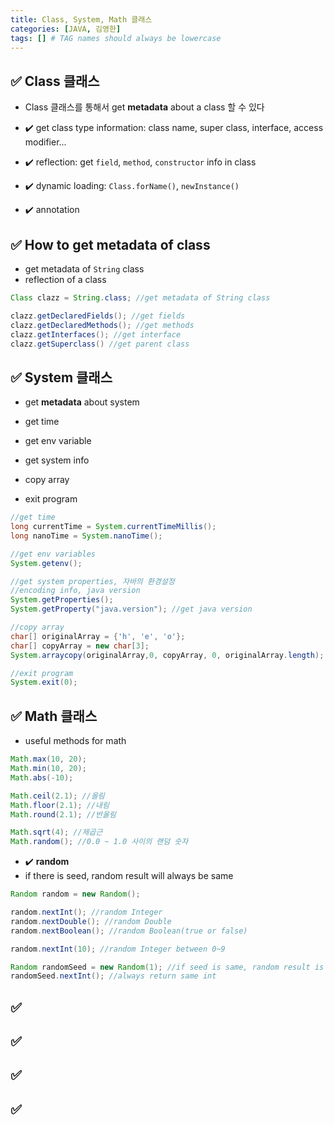 ```yaml
---
title: Class, System, Math 클래스
categories: [JAVA, 김영한]
tags: [] # TAG names should always be lowercase
---
```


## ✅ Class 클래스

- Class 클래스를 통해서 get **metadata** about a class 할 수 있다

- ✔️ get class type information: class name, super class, interface, access modifier...
- ✔️ reflection: get `field`, `method`, `constructor` info in class
- ✔️ dynamic loading: `Class.forName()`, `newInstance()`
- ✔️ annotation

## ✅ How to get metadata of class

- get metadata of `String` class
- reflection of a class

```java
Class clazz = String.class; //get metadata of String class

clazz.getDeclaredFields(); //get fields
clazz.getDeclaredMethods(); //get methods
clazz.getInterfaces(); //get interface
clazz.getSuperclass() //get parent class

```

## ✅ System 클래스

- get **metadata** about system

- get time
- get env variable
- get system info
- copy array
- exit program

```java
//get time
long currentTime = System.currentTimeMillis();
long nanoTime = System.nanoTime();

//get env variables
System.getenv();

//get system properties, 자바의 환경설정
//encoding info, java version
System.getProperties();
System.getProperty("java.version"); //get java version

//copy array
char[] originalArray = {'h', 'e', 'o'};
char[] copyArray = new char[3];
System.arraycopy(originalArray,0, copyArray, 0, originalArray.length);

//exit program
System.exit(0);
```

## ✅ Math 클래스

- useful methods for math

```java
Math.max(10, 20);
Math.min(10, 20);
Math.abs(-10);

Math.ceil(2.1); //올림
Math.floor(2.1); //내림
Math.round(2.1); //반올림

Math.sqrt(4); //제곱근
Math.random(); //0.0 ~ 1.0 사이의 랜덤 숫자
```

- ✔️ **random**
- if there is seed, random result will always be same

```java
Random random = new Random();

random.nextInt(); //random Integer
random.nextDouble(); //random Double
random.nextBoolean(); //random Boolean(true or false)

random.nextInt(10); //random Integer between 0~9

Random randomSeed = new Random(1); //if seed is same, random result is same
randomSeed.nextInt(); //always return same int
```

## ✅

## ✅

## ✅

## ✅
